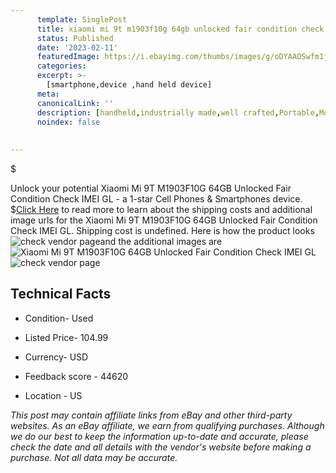 ```yaml
---
      template: SinglePost
      title: xiaomi mi 9t m1903f10g 64gb unlocked fair condition check imei gl
      status: Published
      date: '2023-02-11'
      featuredImage: https://i.ebayimg.com/thumbs/images/g/oDYAAOSwfm1j5oCU/s-l225.jpg
      categories: 
      excerpt: >-
        [smartphone,device ,hand held device]
      meta:
      canonicalLink: ''
      description: [handheld,industrially made,well crafted,Portable,Mobile,Compact,Convenient,Lightweight,Maneuverable,Man-portable,Miniature,Carriable,Hand-held,Light,Holdable,Transportable,Mobile device,Pocket-sized,On-the-go,Wireless,Cordless,Compact size,Convenient size, smartphone,device ,hand held device]
      noindex: false
      
        
---
```

$

Unlock your potential Xiaomi Mi 9T M1903F10G 64GB Unlocked Fair Condition Check IMEI GL - a 1-star Cell Phones & Smartphones device.
$[Click Here](https://www.ebay.com/itm/334741076716?hash=item4df01f7aec%3Ag%3AoDYAAOSwfm1j5oCU&mkevt=1&mkcid=1&mkrid=711-53200-19255-0&campid=%253CePNCampaignId%253E&customid=%253CreferenceId%253E&toolid=10049) to read more to learn about the shipping costs and additional image urls for the Xiaomi Mi 9T M1903F10G 64GB Unlocked Fair Condition Check IMEI GL. Shipping cost is undefined. Here is how the product looks ![check vendor page](https://i.ebayimg.com/thumbs/images/g/oDYAAOSwfm1j5oCU/s-l225.jpg)and the additional images are![Xiaomi Mi 9T M1903F10G 64GB Unlocked Fair Condition Check IMEI GL](https://i.ebayimg.com/images/g/oDYAAOSwfm1j5oCU/s-l1600.jpg)![check vendor page](https://origin-galleryplus.ebayimg.com/ws/web/334741076716_2_0_1/225x225.jpg,https://origin-galleryplus.ebayimg.com/ws/web/334741076716_3_0_1/225x225.jpg,https://origin-galleryplus.ebayimg.com/ws/web/334741076716_4_0_1/225x225.jpg,https://origin-galleryplus.ebayimg.com/ws/web/334741076716_5_0_1/225x225.jpg,https://origin-galleryplus.ebayimg.com/ws/web/334741076716_6_0_1/225x225.jpg,https://origin-galleryplus.ebayimg.com/ws/web/334741076716_7_0_1/225x225.jpg)



 ## Technical Facts 



     
      

 - Condition- Used 


      

 - Listed Price- 104.99 


      

 - Currency- USD 


      

 - Feedback score - 44620 


      

 - Location - US 


      
      

 *_This post may contain affiliate links from eBay and other third-party websites. As an eBay affiliate, we earn from qualifying purchases. Although we do our best to keep the information up-to-date and accurate, please check the date and all details with the vendor's website before making a purchase. Not all data may be accurate._*






